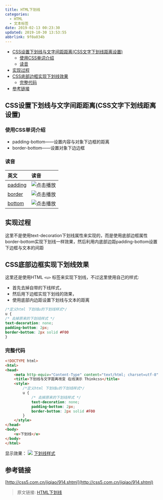 ```yaml
---
title: HTML下划线
categories: 
  - HTML
  - 文本标签
date: 2019-02-13 00:23:30
updated: 2019-10-30 13:53:55
abbrlink: 9f0a034b
---
```

- [CSS设置下划线与文字间距距离(CSS文字下划线距离设置)](/blog/html/9f0a034b/#CSS设置下划线与文字间距距离-CSS文字下划线距离设置)
    - [使用CSS单词介绍](/blog/html/9f0a034b/#使用CSS单词介绍)
    - [读音](/blog/html/9f0a034b/#读音)
- [实现过程](/blog/html/9f0a034b/#实现过程)
- [CSS底部边框实现下划线效果](/blog/html/9f0a034b/#CSS底部边框实现下划线效果)
    - [完整代码](/blog/html/9f0a034b/#完整代码)
- [参考链接](/blog/html/9f0a034b/#参考链接)

<!--more-->
<script src="https://cdn.bootcss.com/jquery/3.4.0/jquery.slim.min.js"></script>
<script>$(document).ready(function () {$(".post-body > ul:nth-child(1)").hide();});</script>

<!--end-->
## CSS设置下划线与文字间距距离(CSS文字下划线距离设置) ##
###  使用CSS单词介绍 ###
- padding-bottom——设置内容与对象下边框的距离
- border-bottom——设置对象下边边框

### 读音 ###
|英文|读音|
|:--|:--|
|<a href="https://fanyi.baidu.com/?#en/zh/padding">padding</a>|<img src="/images/play.png" onclick="paly_audioID20181206120004();" class="shake-little" style="border: 0px;" title="点击播放">|
|<a href="https://fanyi.baidu.com/?#en/zh/border">border</a>|<img src="/images/play.png" onclick="paly_audioID20181206120033();" class="shake-little" style="border: 0px;" title="点击播放">|
|<a href="https://fanyi.baidu.com/?#en/zh/bottom">bottom</a>|<img src="/images/play.png" onclick="paly_audioID20181206120114();" class="shake-little" style="border: 0px;" title="点击播放">|

<audio src="http://fanyi.baidu.com/gettts?lan=en&text=bottom&spd=3&source=web" id="audioID20181206120114"></audio>
<script>
    function paly_audioID20181206120114() {var id = document.getElementById("audioID20181206120114");if (id != null) {id.play();}}
</script>
<audio src="http://fanyi.baidu.com/gettts?lan=en&text=border&spd=3&source=web" id="audioID20181206120033"></audio>
<script>
    function paly_audioID20181206120033() {var id = document.getElementById("audioID20181206120033");if (id != null) {id.play();}}
</script>
<audio src="http://fanyi.baidu.com/gettts?lan=en&text=padding&spd=3&source=web" id="audioID20181206120004"></audio>
<script>
    function paly_audioID20181206120004() {var id = document.getElementById("audioID20181206120004");if (id != null) {id.play();}}
</script>

## 实现过程 ##
这里不是使用text-decoration下划线属性来实现的，而是使用底部边框属性border-bottom实现下划线一样效果，然后利用内底部边距padding-bottom设置下边框与文本的间距

## CSS底部边框实现下划线效果 ##
这里还是使用HTML `<u>` 标签来实现下划线，不过这里使用自己的样式:
- 首先去掉自带的下线样式，
- 然后用下边框实现下划线的效果，
- 使用底部内边距设置下划线与文本的距离

```css
/*定义html 下划线u的下划线样式*/
u {
/* 去掉原来的下划线样式 */
text-decoration: none;
padding-bottom: 2px;
border-bottom: 2px solid #F00
}
```
### 完整代码 ###
```html
<!DOCTYPE html>
<html>
<head>
    <meta http-equiv="Content-Type" content="text/html; charset=utf-8" />
    <title>下划线与文字距离改变 在线演示 Thinkcss</title>
    <style>
        /*定义html 下划线u的下划线样式*/
        u {
            /* 去掉原来的下划线样式 */
            text-decoration: none;
            padding-bottom: 2px;
            border-bottom: 2px solid #F00
        }
    </style>
</head>
<body>
    <u>下划线</u>
</body>
</html>
```
显示效果：
![](https://image-1257720033.cos.ap-shanghai.myqcloud.com/blog/HTML/wenbenTags/u/mycss.png)
<u>下划线样式</u>
## 参考链接 ##
[http://css5.com.cn/jiqiao/914.shtml](http://css5.com.cn/jiqiao/914.shtml)
>原文链接: [HTML下划线](https://lanlan2017.github.io/blog/9f0a034b/)
